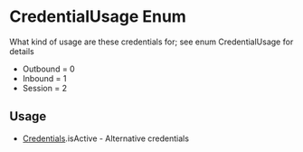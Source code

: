 <properties generated="1" SortOrder="990" />

# CredentialUsage Enum

What kind of usage are these credentials for; see enum CredentialUsage for details

* Outbound = 0
* Inbound = 1
* Session = 2

## Usage
* [Credentials](Credentials.md).isActive - Alternative credentials

